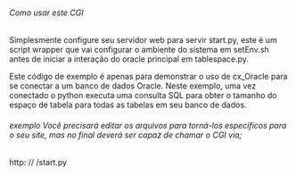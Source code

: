 ###### Como usar este CGI

Simplesmente configure seu servidor web para servir start.py, este é um script wrapper que vai configurar o ambiente do sistema em setEnv.sh antes de iniciar a interação do oracle principal em tablespace.py.

Este código de exemplo é apenas para demonstrar o uso de cx_Oracle para se conectar a um banco de dados Oracle. Neste exemplo, uma vez conectado o python executa uma consulta SQL para obter o tamanho do espaço de tabela para todas as tabelas em seu banco de dados.

###### exemplo Você precisará editar os arquivos para torná-los específicos para o seu site, mas no final deverá ser capaz de chamar o CGI via;

http: // <yourDomain> /start.py
